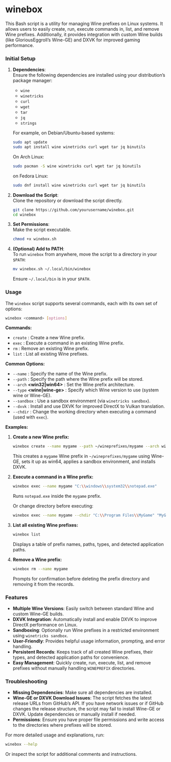 # winebox

This Bash script is a utility for managing Wine prefixes on Linux systems. It allows users to easily create, run, execute commands in, list, and remove Wine prefixes. Additionally, it provides integration with custom Wine builds (like GloriousEggroll’s Wine-GE) and DXVK for improved gaming performance. 

### Initial Setup

1. **Dependencies**:  
   Ensure the following dependencies are installed using your distribution’s package manager:
   - `wine`
   - `winetricks`
   - `curl`
   - `wget`
   - `tar`
   - `jq`
   - `strings`
   
   For example, on Debian/Ubuntu-based systems:
   ```bash
   sudo apt update
   sudo apt install wine winetricks curl wget tar jq binutils
   ```
   
   On Arch Linux:
   ```bash
   sudo pacman -S wine winetricks curl wget tar jq binutils
   ```

   on Fedora Linux:
   ```bash
   sudo dnf install wine winetricks curl wget tar jq binutils
   ```

2. **Download the Script**:  
   Clone the repository or download the script directly.
   ```bash
   git clone https://github.com/yourusername/winebox.git
   cd winebox
   ```

3. **Set Permissions**:  
   Make the script executable.
   ```bash
   chmod +x winebox.sh
   ```

4. **(Optional) Add to PATH**:  
   To run `winebox` from anywhere, move the script to a directory in your `$PATH`:
   ```bash
   mv winebox.sh ~/.local/bin/winebox
   ```
   Ensure `~/.local/bin` is in your `$PATH`.

### Usage

The `winebox` script supports several commands, each with its own set of options:

```bash
winebox <command> [options]
```

**Commands:**

- `create` : Create a new Wine prefix.
- `exec`   : Execute a command in an existing Wine prefix.
- `rm`     : Remove an existing Wine prefix.
- `list`   : List all existing Wine prefixes.

**Common Options:**
- `--name` **<name>** : Specify the name of the Wine prefix.
- `--path` **<path>** : Specify the path where the Wine prefix will be stored.
- `--arch` **<win32|win64>** : Set the Wine prefix architecture.
- `--type` **<wine|wine-ge>** : Specify which Wine version to use (system wine or Wine-GE).
- `--sandbox` : Use a sandbox environment (via `winetricks sandbox`).
- `--dxvk` : Install and use DXVK for improved DirectX to Vulkan translation.
- `--chdir` : Change the working directory when executing a command (used with `exec`).

**Examples:**

1. **Create a new Wine prefix:**
   ```bash
   winebox create --name mygame --path ~/wineprefixes/mygame --arch win64 --type wine-ge --sandbox --dxvk
   ```
   This creates a `mygame` Wine prefix in `~/wineprefixes/mygame` using Wine-GE, sets it up as win64, applies a sandbox environment, and installs DXVK.

2. **Execute a command in a Wine prefix:**
   ```bash
   winebox exec --name mygame "C:\\windows\\system32\\notepad.exe"
   ```
   Runs `notepad.exe` inside the `mygame` prefix.

   Or change directory before executing:
   ```bash
   winebox exec --name mygame --chdir "C:\\Program Files\\MyGame" "MyGameLauncher.exe"
   ```

4. **List all existing Wine prefixes:**
   ```bash
   winebox list
   ```
   Displays a table of prefix names, paths, types, and detected application paths.

5. **Remove a Wine prefix:**
   ```bash
   winebox rm --name mygame
   ```
   Prompts for confirmation before deleting the prefix directory and removing it from the records.

### Features

- **Multiple Wine Versions**: Easily switch between standard Wine and custom Wine-GE builds.
- **DXVK Integration**: Automatically install and enable DXVK to improve DirectX performance on Linux.
- **Sandboxing**: Optionally run Wine prefixes in a restricted environment using `winetricks sandbox`.
- **User-Friendly**: Provides helpful usage information, prompting, and error handling.
- **Persistent Records**: Keeps track of all created Wine prefixes, their types, and detected application paths for convenience.
- **Easy Management**: Quickly create, run, execute, list, and remove prefixes without manually handling `WINEPREFIX` directories.

### Troubleshooting

- **Missing Dependencies**: Make sure all dependencies are installed.  
- **Wine-GE or DXVK Download Issues**: The script fetches the latest release URLs from GitHub’s API. If you have network issues or if GitHub changes the release structure, the script may fail to install Wine-GE or DXVK. Update dependencies or manually install if needed.
- **Permissions**: Ensure you have proper file permissions and write access to the directories where prefixes will be stored.

For more detailed usage and explanations, run:
```bash
winebox --help
```

Or inspect the script for additional comments and instructions.
